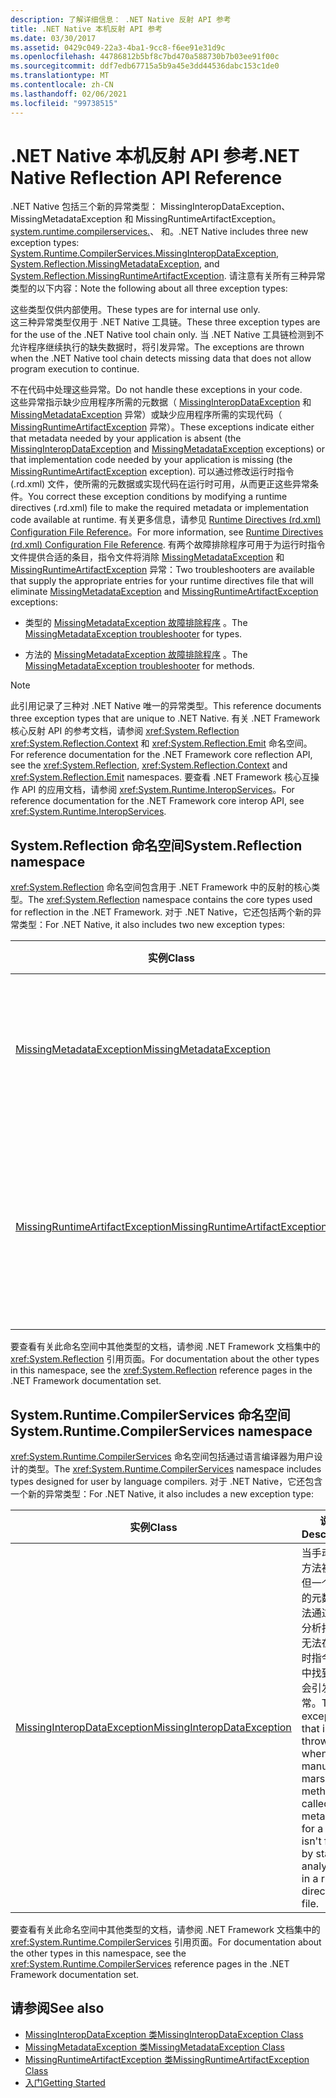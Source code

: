 ```yaml
---
description: 了解详细信息： .NET Native 反射 API 参考
title: .NET Native 本机反射 API 参考
ms.date: 03/30/2017
ms.assetid: 0429c049-22a3-4ba1-9cc8-f6ee91e31d9c
ms.openlocfilehash: 44786812b5bf8c7bd470a588730b7b03ee91f00c
ms.sourcegitcommit: ddf7edb67715a5b9a45e3dd44536dabc153c1de0
ms.translationtype: MT
ms.contentlocale: zh-CN
ms.lasthandoff: 02/06/2021
ms.locfileid: "99738515"
---
```

# <a name="net-native-reflection-api-reference"></a><span data-ttu-id="f9c3c-103">.NET Native 本机反射 API 参考</span><span class="sxs-lookup"><span data-stu-id="f9c3c-103">.NET Native Reflection API Reference</span></span>

<span data-ttu-id="f9c3c-104">.NET Native 包括三个新的异常类型： MissingInteropDataException、MissingMetadataException 和 MissingRuntimeArtifactException。 [system.runtime.compilerservices.](missinginteropdataexception-class-net-native.md)、 [](missingmetadataexception-class-net-native.md)和[](missingruntimeartifactexception-class-net-native.md)。</span><span class="sxs-lookup"><span data-stu-id="f9c3c-104">.NET Native includes three new exception types: [System.Runtime.CompilerServices.MissingInteropDataException](missinginteropdataexception-class-net-native.md), [System.Reflection.MissingMetadataException](missingmetadataexception-class-net-native.md), and [System.Reflection.MissingRuntimeArtifactException](missingruntimeartifactexception-class-net-native.md).</span></span> <span data-ttu-id="f9c3c-105">请注意有关所有三种异常类型的以下内容：</span><span class="sxs-lookup"><span data-stu-id="f9c3c-105">Note the following about all three exception types:</span></span>  
  
 <span data-ttu-id="f9c3c-106">这些类型仅供内部使用。</span><span class="sxs-lookup"><span data-stu-id="f9c3c-106">These types are for internal use only.</span></span>  
 <span data-ttu-id="f9c3c-107">这三种异常类型仅用于 .NET Native 工具链。</span><span class="sxs-lookup"><span data-stu-id="f9c3c-107">These three exception types are for the use of the .NET Native tool chain only.</span></span> <span data-ttu-id="f9c3c-108">当 .NET Native 工具链检测到不允许程序继续执行的缺失数据时，将引发异常。</span><span class="sxs-lookup"><span data-stu-id="f9c3c-108">The exceptions are thrown when the .NET Native tool chain detects missing data that does not allow program execution to continue.</span></span>  
  
 <span data-ttu-id="f9c3c-109">不在代码中处理这些异常。</span><span class="sxs-lookup"><span data-stu-id="f9c3c-109">Do not handle these exceptions in your code.</span></span>  
 <span data-ttu-id="f9c3c-110">这些异常指示缺少应用程序所需的元数据（ [MissingInteropDataException](missinginteropdataexception-class-net-native.md) 和 [MissingMetadataException](missingmetadataexception-class-net-native.md) 异常）或缺少应用程序所需的实现代码（ [MissingRuntimeArtifactException](missingruntimeartifactexception-class-net-native.md) 异常）。</span><span class="sxs-lookup"><span data-stu-id="f9c3c-110">These exceptions indicate either that metadata needed by your application is absent (the [MissingInteropDataException](missinginteropdataexception-class-net-native.md) and [MissingMetadataException](missingmetadataexception-class-net-native.md) exceptions) or that implementation code needed by your application is missing (the [MissingRuntimeArtifactException](missingruntimeartifactexception-class-net-native.md) exception).</span></span> <span data-ttu-id="f9c3c-111">可以通过修改运行时指令 (.rd.xml) 文件，使所需的元数据或实现代码在运行时可用，从而更正这些异常条件。</span><span class="sxs-lookup"><span data-stu-id="f9c3c-111">You correct these exception conditions by modifying a runtime directives (.rd.xml) file to make the required metadata or implementation code available at runtime.</span></span> <span data-ttu-id="f9c3c-112">有关更多信息，请参见 [Runtime Directives (rd.xml) Configuration File Reference](runtime-directives-rd-xml-configuration-file-reference.md)。</span><span class="sxs-lookup"><span data-stu-id="f9c3c-112">For more information, see [Runtime Directives (rd.xml) Configuration File Reference](runtime-directives-rd-xml-configuration-file-reference.md).</span></span> <span data-ttu-id="f9c3c-113">有两个故障排除程序可用于为运行时指令文件提供合适的条目，指令文件将消除 [MissingMetadataException](missingmetadataexception-class-net-native.md) 和 [MissingRuntimeArtifactException](missingruntimeartifactexception-class-net-native.md) 异常：</span><span class="sxs-lookup"><span data-stu-id="f9c3c-113">Two troubleshooters are available that supply the appropriate entries for your runtime directives file that will eliminate [MissingMetadataException](missingmetadataexception-class-net-native.md) and [MissingRuntimeArtifactException](missingruntimeartifactexception-class-net-native.md) exceptions:</span></span>  
  
- <span data-ttu-id="f9c3c-114">类型的 [MissingMetadataException 故障排除程序](https://dotnet.github.io/native/troubleshooter/type.html) 。</span><span class="sxs-lookup"><span data-stu-id="f9c3c-114">The [MissingMetadataException troubleshooter](https://dotnet.github.io/native/troubleshooter/type.html) for types.</span></span>  
  
- <span data-ttu-id="f9c3c-115">方法的 [MissingMetadataException 故障排除程序](https://dotnet.github.io/native/troubleshooter/method.html) 。</span><span class="sxs-lookup"><span data-stu-id="f9c3c-115">The [MissingMetadataException troubleshooter](https://dotnet.github.io/native/troubleshooter/method.html) for methods.</span></span>  
  
> [!NOTE]
> <span data-ttu-id="f9c3c-116">此引用记录了三种对 .NET Native 唯一的异常类型。</span><span class="sxs-lookup"><span data-stu-id="f9c3c-116">This reference documents three exception types that are unique to .NET Native.</span></span> <span data-ttu-id="f9c3c-117">有关 .NET Framework 核心反射 API 的参考文档，请参阅 <xref:System.Reflection> <xref:System.Reflection.Context> 和 <xref:System.Reflection.Emit> 命名空间。</span><span class="sxs-lookup"><span data-stu-id="f9c3c-117">For reference documentation for the .NET Framework core reflection API, see the <xref:System.Reflection>, <xref:System.Reflection.Context> and <xref:System.Reflection.Emit> namespaces.</span></span> <span data-ttu-id="f9c3c-118">要查看 .NET Framework 核心互操作 API 的应用文档，请参阅 <xref:System.Runtime.InteropServices>。</span><span class="sxs-lookup"><span data-stu-id="f9c3c-118">For reference documentation for the .NET Framework core interop API, see <xref:System.Runtime.InteropServices>.</span></span>  
  
## <a name="systemreflection-namespace"></a><span data-ttu-id="f9c3c-119">System.Reflection 命名空间</span><span class="sxs-lookup"><span data-stu-id="f9c3c-119">System.Reflection namespace</span></span>  

 <span data-ttu-id="f9c3c-120"><xref:System.Reflection> 命名空间包含用于 .NET Framework 中的反射的核心类型。</span><span class="sxs-lookup"><span data-stu-id="f9c3c-120">The <xref:System.Reflection> namespace contains the core types used for reflection in the .NET Framework.</span></span> <span data-ttu-id="f9c3c-121">对于 .NET Native，它还包括两个新的异常类型：</span><span class="sxs-lookup"><span data-stu-id="f9c3c-121">For .NET Native, it also includes two new exception types:</span></span>  
  
|<span data-ttu-id="f9c3c-122">实例</span><span class="sxs-lookup"><span data-stu-id="f9c3c-122">Class</span></span>|<span data-ttu-id="f9c3c-123">说明</span><span class="sxs-lookup"><span data-stu-id="f9c3c-123">Description</span></span>|  
|-----------|-----------------|  
|[<span data-ttu-id="f9c3c-124">MissingMetadataException</span><span class="sxs-lookup"><span data-stu-id="f9c3c-124">MissingMetadataException</span></span>](missingmetadataexception-class-net-native.md)|<span data-ttu-id="f9c3c-125">当反射用于检索不存在的元数据时会引起此异常。</span><span class="sxs-lookup"><span data-stu-id="f9c3c-125">The exception that is thrown when reflection is used to retrieve metadata that isn't present.</span></span>|  
|[<span data-ttu-id="f9c3c-126">MissingRuntimeArtifactException</span><span class="sxs-lookup"><span data-stu-id="f9c3c-126">MissingRuntimeArtifactException</span></span>](missingruntimeartifactexception-class-net-native.md)|<span data-ttu-id="f9c3c-127">当一个类型或类型成员的元数据可用但其实现已遭到删除时会引发此异常。</span><span class="sxs-lookup"><span data-stu-id="f9c3c-127">The exception that is thrown when metadata for a type or type member is available but its implementation has been removed.</span></span>|  
  
 <span data-ttu-id="f9c3c-128">要查看有关此命名空间中其他类型的文档，请参阅 .NET Framework 文档集中的 <xref:System.Reflection> 引用页面。</span><span class="sxs-lookup"><span data-stu-id="f9c3c-128">For documentation about the other types in this namespace, see the <xref:System.Reflection> reference pages in the .NET Framework documentation set.</span></span>  
  
## <a name="systemruntimecompilerservices-namespace"></a><span data-ttu-id="f9c3c-129">System.Runtime.CompilerServices 命名空间</span><span class="sxs-lookup"><span data-stu-id="f9c3c-129">System.Runtime.CompilerServices namespace</span></span>  

 <span data-ttu-id="f9c3c-130"><xref:System.Runtime.CompilerServices> 命名空间包括通过语言编译器为用户设计的类型。</span><span class="sxs-lookup"><span data-stu-id="f9c3c-130">The <xref:System.Runtime.CompilerServices> namespace includes types designed for user by language compilers.</span></span> <span data-ttu-id="f9c3c-131">对于 .NET Native，它还包含一个新的异常类型：</span><span class="sxs-lookup"><span data-stu-id="f9c3c-131">For .NET Native, it also includes a new exception type:</span></span>  
  
|<span data-ttu-id="f9c3c-132">实例</span><span class="sxs-lookup"><span data-stu-id="f9c3c-132">Class</span></span>|<span data-ttu-id="f9c3c-133">说明</span><span class="sxs-lookup"><span data-stu-id="f9c3c-133">Description</span></span>|  
|-----------|-----------------|  
|[<span data-ttu-id="f9c3c-134">MissingInteropDataException</span><span class="sxs-lookup"><span data-stu-id="f9c3c-134">MissingInteropDataException</span></span>](missinginteropdataexception-class-net-native.md)|<span data-ttu-id="f9c3c-135">当手动封送方法被调用但一个类型的元数据无法通过动态分析找到或无法在运行时指令文件中找到时，会引发该异常。</span><span class="sxs-lookup"><span data-stu-id="f9c3c-135">The exception that is thrown when a manual marshaling method is called, but metadata for a type isn't found by static analysis or in a runtime directives file.</span></span>|  
  
 <span data-ttu-id="f9c3c-136">要查看有关此命名空间中其他类型的文档，请参阅 .NET Framework 文档集中的 <xref:System.Runtime.CompilerServices> 引用页面。</span><span class="sxs-lookup"><span data-stu-id="f9c3c-136">For documentation about the other types in this namespace, see the <xref:System.Runtime.CompilerServices> reference pages in the .NET Framework documentation set.</span></span>  
  
## <a name="see-also"></a><span data-ttu-id="f9c3c-137">请参阅</span><span class="sxs-lookup"><span data-stu-id="f9c3c-137">See also</span></span>

- [<span data-ttu-id="f9c3c-138">MissingInteropDataException 类</span><span class="sxs-lookup"><span data-stu-id="f9c3c-138">MissingInteropDataException Class</span></span>](missinginteropdataexception-class-net-native.md)
- [<span data-ttu-id="f9c3c-139">MissingMetadataException 类</span><span class="sxs-lookup"><span data-stu-id="f9c3c-139">MissingMetadataException Class</span></span>](missingmetadataexception-class-net-native.md)
- [<span data-ttu-id="f9c3c-140">MissingRuntimeArtifactException 类</span><span class="sxs-lookup"><span data-stu-id="f9c3c-140">MissingRuntimeArtifactException Class</span></span>](missingruntimeartifactexception-class-net-native.md)
- [<span data-ttu-id="f9c3c-141">入门</span><span class="sxs-lookup"><span data-stu-id="f9c3c-141">Getting Started</span></span>](getting-started-with-net-native.md)
